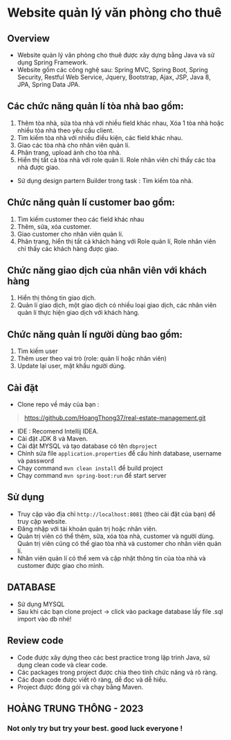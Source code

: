 
# Website quản lý văn phòng cho thuê

## Overview

 - Website quản lý văn phòng cho thuê được xây dựng bằng Java và sử dụng Spring Framework.
 - Website gồm các công nghệ sau:  Spring MVC, Spring Boot, Spring Security, Restful Web Service, Jquery, Bootstrap, Ajax, JSP, Java 8, JPA, Spring Data JPA. 

## Các chức năng quản lí tòa nhà bao gồm: 
 1. Thêm tòa nhà, sửa tòa nhà với nhiều field khác nhau, Xóa 1 tòa nhà hoặc nhiều tòa nhà theo yêu cầu client.
 2. Tìm kiếm tòa nhà với nhiều điều kiện, các field khác nhau.
 3. Giao các tòa nhà cho nhân viên quản lí. 
 4. Phân trang, upload ảnh cho tòa nhà.
 5. Hiển thị tất cả tòa nhà với role quản lí. Role nhân viên chỉ thấy các tòa nhà được giao.
 - Sử dụng design partern Builder trong task : Tìm kiếm tòa nhà.

## Chức năng quản lí customer bao gồm: 
 1. Tìm kiếm customer theo các field khác nhau
 2. Thêm, sửa, xóa customer.
 3. Giao customer cho nhân viên quản lí.
 4. Phân trang, hiển thị tất cả khách hàng với Role quản lí, Role nhân viên chỉ thấy các khách hàng được giao. 

## Chức năng giao dịch của nhân viên với khách hàng
 1. Hiển thị thông tin giao dịch.
 2. Quản lí giao dịch, một giao dịch có nhiều loại giao dịch, các nhân viên quản lí thực hiện giao dịch với khách hàng.

## Chức năng quản lí người dùng bao gồm: 
 1. Tìm kiếm user
 2. Thêm user theo vai trò (role: quản lí hoặc nhân viên)
 3. Update lại user, mật khẩu người dùng.


## Cài đặt
- Clone repo về máy của bạn : 
> https://github.com/HoangThong37/real-estate-management.git
- IDE : Recomend Intellij IDEA.
- Cài đặt JDK 8 và Maven.
- Cài đặt MYSQL và tạo database có tên `dbproject`
- Chỉnh sửa file `application.properties` để cấu hình database, username và password
- Chạy command `mvn clean install` để build project
- Chạy command `mvn spring-boot:run` để start server

## Sử dụng
 - Truy cập vào địa chỉ `http://localhost:8081` (theo cài đặt của bạn) để truy cập website.
 -  Đăng nhập với tài khoản quản trị hoặc nhân viên.
 - Quản trị viên có thể thêm, sửa, xóa tòa nhà, customer và người dùng. Quản trị viên cũng có thể giao tòa nhà và customer cho nhân viên quản lí.
 - Nhân viên quản lí có thể xem và cập nhật thông tin của tòa nhà và customer được giao cho mình.
 
## DATABASE 
 - Sử dụng MYSQL
 - Sau khi các bạn clone project -> click vào package database lấy file .sql import vào db nhé! 

## Review code
- Code được xây dựng theo các best practice trong lập trình Java, sử dụng clean code và clear code.
- Các packages trong project được chia theo tính chức năng và rõ ràng.
- Các đoạn code được viết rõ ràng, dễ đọc và dễ hiểu. 
- Project được đóng gói và chạy bằng Maven.

## HOÀNG TRUNG THÔNG - 2023
### Not only try but try your best. good luck everyone !
